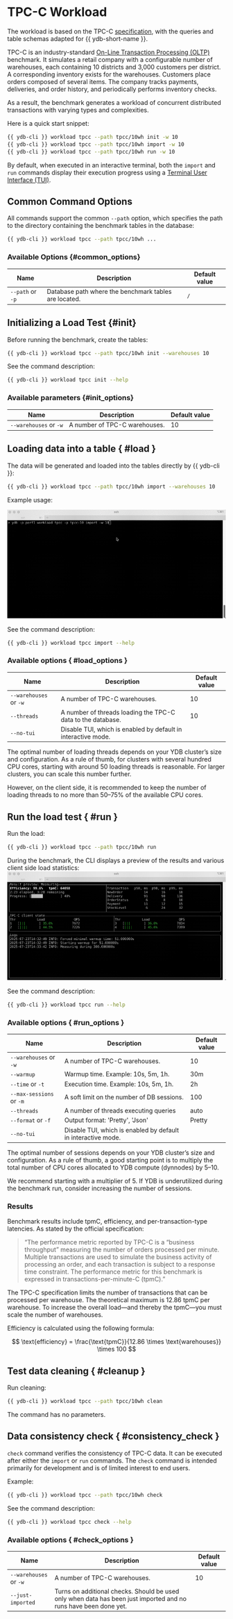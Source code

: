 # TPC-C Workload

The workload is based on the TPC-C [specification](https://www.tpc.org/tpc_documents_current_versions/pdf/tpc-c_v5.11.0.pdf), with the queries and table schemas adapted for {{ ydb-short-name }}.

TPC-C is an industry-standard [On-Line Transaction Processing (OLTP)](https://en.wikipedia.org/wiki/Online_transaction_processing) benchmark. It simulates a retail company with a configurable number of warehouses, each containing 10 districts and 3,000 customers per district. A corresponding inventory exists for the warehouses. Customers place orders composed of several items. The company tracks payments, deliveries, and order history, and periodically performs inventory checks.

As a result, the benchmark generates a workload of concurrent distributed transactions with varying types and complexities.

Here is a quick start snippet:
```bash
{{ ydb-cli }} workload tpcc --path tpcc/10wh init -w 10
{{ ydb-cli }} workload tpcc --path tpcc/10wh import -w 10
{{ ydb-cli }} workload tpcc --path tpcc/10wh run -w 10
```

By default, when executed in an interactive terminal, both the `import` and `run` commands display their execution progress using a [Terminal User Interface (TUI)](https://en.wikipedia.org/wiki/Text-based_user_interface).

## Common Command Options

All commands support the common `--path` option, which specifies the path to the directory containing the benchmark tables in the database:

```bash
{{ ydb-cli }} workload tpcc --path tpcc/10wh ...
```

### Available Options {#common_options}

| Name             | Description                                           | Default value |
|------------------|-------------------------------------------------------|----------------|
| `--path` or `-p` | Database path where the benchmark tables are located. | `/`            |

## Initializing a Load Test {#init}

Before running the benchmark, create the tables:

```bash
{{ ydb-cli }} workload tpcc --path tpcc/10wh init --warehouses 10
```

See the command description:

```bash
{{ ydb-cli }} workload tpcc init --help
```

### Available parameters {#init_options}

| Name                         | Description                    | Default value |
|------------------------------|--------------------------------|---------------|
| `--warehouses` or `-w`       | A number of TPC-C warehouses.  | 10            |

## Loading data into a table { #load }

The data will be generated and loaded into the tables directly by {{ ydb-cli }}:

```bash
{{ ydb-cli }} workload tpcc --path tpcc/10wh import --warehouses 10
```

Example usage:

![Import](_assets/tpcc-import.gif)

See the command description:

```bash
{{ ydb-cli }} workload tpcc import --help
```

### Available options { #load_options }

| Name                         | Description                                                    | Default value |
|------------------------------|----------------------------------------------------------------|---------------|
| `--warehouses` or `-w`       | A number of TPC-C warehouses.                                  | 10            |
| `--threads`                  | A number of threads loading the TPC-C data to the database.    | 10            |
| `--no-tui`                   | Disable TUI, which is enabled by default in interactive mode.  |               |

The optimal number of loading threads depends on your YDB cluster’s size and configuration. As a rule of thumb, for clusters with several hundred CPU cores, starting with around 50 loading threads is reasonable. For larger clusters, you can scale this number further.

However, on the client side, it is recommended to keep the number of loading threads to no more than 50–75% of the available CPU cores.

## Run the load test { #run }

Run the load:

```bash
{{ ydb-cli }} workload tpcc --path tpcc/10wh run
```

During the benchmark, the CLI displays a preview of the results and various client side load statistics:
![Run](_assets/tpcc-run.gif)

See the command description:

```bash
{{ ydb-cli }} workload tpcc run --help
```

### Available options { #run_options }

| Name                         | Description                                                    | Default value |
|------------------------------|----------------------------------------------------------------|---------------|
| `--warehouses` or `-w`       | A number of TPC-C warehouses.                                  | 10            |
| `--warmup`                   | Warmup time. Example: 10s, 5m, 1h.                             | 30m           |
| `--time` or `-t`             | Execution time. Example: 10s, 5m, 1h.                          | 2h            |
| `--max-sessions` or `-m`     | A soft limit on the number of DB sessions.                     | 100           |
| `--threads`                  | A number of threads executing queries                          | auto          |
| `--format` or `-f`           | Output format: 'Pretty', 'Json'                                | Pretty        |
| `--no-tui`                   | Disable TUI, which is enabled by default in interactive mode.  |               |

The optimal number of sessions depends on your YDB cluster’s size and configuration. As a rule of thumb, a good starting point is to multiply the total number of CPU cores allocated to YDB compute (dynnodes) by 5–10.

We recommend starting with a multiplier of 5. If YDB is underutilized during the benchmark run, consider increasing the number of sessions.

### Results

Benchmark results include tpmC, efficiency, and per-transaction-type latencies. As stated by the official specification:

> “The performance metric reported by TPC-C is a “business throughput” measuring the number of orders processed per minute. Multiple transactions are used to simulate the business activity of processing an order, and each transaction is subject to a response time constraint. The performance metric for this benchmark is expressed in transactions-per-minute-C (tpmC).”

The TPC-C specification limits the number of transactions that can be processed per warehouse. The theoretical maximum is 12.86 tpmC per warehouse. To increase the overall load—and thereby the tpmC—you must scale the number of warehouses.

Efficiency is calculated using the following formula:

$$
\text{efficiency} = \frac{\text{tpmC}}{12.86 \times \text{warehouses}} \times 100
$$

## Test data cleaning { #cleanup }

Run cleaning:

```bash
{{ ydb-cli }} workload tpcc --path tpcc/10wh clean
```

The command has no parameters.

## Data consistency check { #consistency_check }

`check` command verifies the consistency of TPC-C data. It can be executed after either the `import` or `run` commands. The `check` command is intended primarily for development and is of limited interest to end users.

Example:
```bash
{{ ydb-cli }} workload tpcc --path tpcc/10wh check
```

See the command description:

```bash
{{ ydb-cli }} workload tpcc check --help
```

### Available options { #check_options }

| Name                         | Description                                                                                                         | Default value |
|------------------------------|---------------------------------------------------------------------------------------------------------------------|---------------|
| `--warehouses` or `-w`       | A number of TPC-C warehouses.                                                                                       | 10            |
| `--just-imported`            | Turns on additional checks. Should be used only when data has been just imported and no runs have been done yet.    |               |
